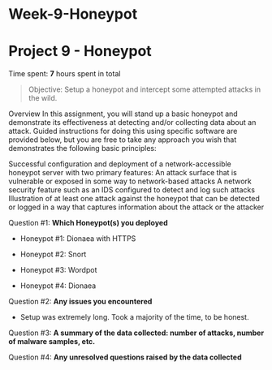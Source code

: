 # Week-9-Honeypot

# Project 9 - Honeypot

Time spent: **7** hours spent in total

> Objective: Setup a honeypot and intercept some attempted attacks in the wild.

Overview
In this assignment, you will stand up a basic honeypot and demonstrate its effectiveness at detecting and/or collecting data about an attack. Guided instructions for doing this using specific software are provided below, but you are free to take any approach you wish that demonstrates the following basic principles:

Successful configuration and deployment of a network-accessible honeypot server with two primary features:
An attack surface that is vulnerable or exposed in some way to network-based attacks
A network security feature such as an IDS configured to detect and log such attacks
Illustration of at least one attack against the honeypot that can be detected or logged in a way that captures information about the attack or the attacker

Question #1: **Which Honeypot(s) you deployed**
  
  * Honeypot #1: Dionaea with HTTPS
  
  * Honeypot #2: Snort
  
  * Honeypot #3: Wordpot
  
  * Honeypot #4: Dionaea

Question #2: **Any issues you encountered**
  * Setup was extremely long. Took a majority of the time, to be honest.

Question #3: **A summary of the data collected: number of attacks, number of malware samples, etc.**

Question #4: **Any unresolved questions raised by the data collected**
